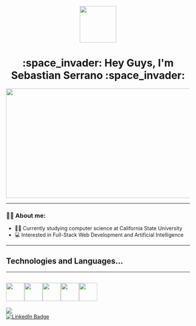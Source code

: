 <div id="header" align="center">
    <img src="https://media.giphy.com/media/ao9DUiTKH60XS/giphy.gif" width = "100">
</div>

<h1 align="center">
  :space_invader: Hey Guys, I'm Sebastian Serrano :space_invader:
</h1>

<div align="center">
  <img src="https://media.giphy.com/media/dWesBcTLavkZuG35MI/giphy.gif" width="600" height="300"/>
</div>

---
### :man_technologist: About me:
- :student: Currently studying computer science at California State University 
- :computer: Interested in Full-Stack Web Development and Artificial Intelligence
---
## Technologies and Languages...
---
<img height=50 src="https://cdn.jsdelivr.net/gh/devicons/devicon/icons/python/python-original.svg"/><img height=50 src="https://cdn.jsdelivr.net/gh/devicons/devicon/icons/html5/html5-original.svg" /><img height=50 src="https://cdn.jsdelivr.net/gh/devicons/devicon/icons/css3/css3-original.svg" /><img height=50 src="https://cdn.jsdelivr.net/gh/devicons/devicon/icons/git/git-plain.svg"/><img height=50 src="https://cdn.jsdelivr.net/gh/devicons/devicon/icons/github/github-original.svg"/>
---

<img src="https://github-readme-stats.vercel.app/api?username=sebastianserrano23&show_icons=true&theme=dark"/>
<div id="header">
    <a href="linkedin.com/in/sebastian-serrano-a11a57198">
        <img src="https://img.shields.io/badge/LinkedIn-blue?style=for-the-badge&logo=linkedin&logoColor=white" alt="LinkedIn Badge"/>
    </a>
</div>
